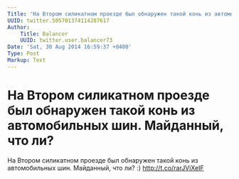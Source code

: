 ```yaml
---
Title: 'На Втором силикатном проезде был обнаружен такой конь из автомобильных шин. Майданный, что ли?'
UUID: twitter.505701374114287617
Author:
    Title: Balancer
    UUID: twitter.user.balancer73
Date: 'Sat, 30 Aug 2014 16:59:37 +0400'
Type: Post
Markup: Text
---
```


# На Втором силикатном проезде был обнаружен такой конь из автомобильных шин. Майданный, что ли?

На Втором силикатном проезде был обнаружен такой конь из
автомобильных шин. Майданный, что ли? :)
http://t.co/rarJViXeIF